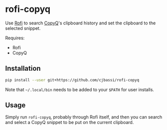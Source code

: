 # rofi-copyq

Use [Rofi](https://github.com/DaveDavenport/rofi) to search [CopyQ](https://github.com/hluk/CopyQ)'s clipboard history and set the clipboard to the selected snippet.

Requires:

- Rofi
- CopyQ

## Installation

```bash
pip install --user git+https://github.com/cjbassi/rofi-copyq
```

Note that `~/.local/bin` needs to be added to your `$PATH` for user installs.


## Usage

Simply run `rofi-copyq`, probably through Rofi itself, and then you can search and select a CopyQ snippet to be put on the current clipboard.
